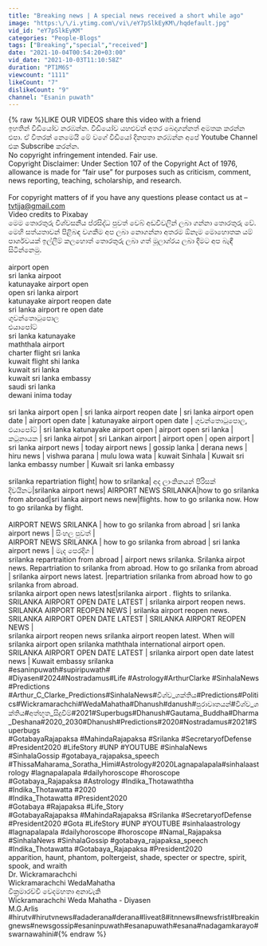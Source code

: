 ```yaml
---
title: "Breaking news | A special news received a short while ago"
image: "https:\/\/i.ytimg.com\/vi\/eY7pSlkEyKM\/hqdefault.jpg"
vid_id: "eY7pSlkEyKM"
categories: "People-Blogs"
tags: ["Breaking","special","received"]
date: "2021-10-04T00:54:20+03:00"
vid_date: "2021-10-03T11:10:58Z"
duration: "PT1M6S"
viewcount: "1111"
likeCount: "7"
dislikeCount: "9"
channel: "Esanin puwath"
---
```

{% raw %}LIKE OUR VIDEOS   share this video with a friend<br />ඉහතින් වීඩියෝව නරඹන්න. වීඩියෝව යහළුවන් අතර බෙදාගන්නත් අමතක කරන්න එපා. ඒ විතරක් නෙමෙයි මේ වගේ වීඩියෝ දිනපතා නරඹන්න අපේ Youtube Channel එක Subscribe කරන්න.<br />No copyright infringement intended. Fair use.<br />Copyright Disclaimer: Under Section 107 of the Copyright Act of 1976, allowance is made for “fair use” for purposes such as criticism, comment, news reporting, teaching, scholarship, and research.<br /><br />For copyright matters of if you have any questions please contact us at – tvtjja@gmail.com<br />Video credits to Pixabay<br />මෙම තොරතුරු විශ්වසනීය ප්රසිද්ධ පුවත් වෙබ් අඩවිවලින් ලබා ගන්නා තොරතුරු වේ. මෙහි සත්යතාවන් පිළිබඳ වගකීම අප ලබා නොගන්නා අතරම ඕනෑම මොහොතක යම් පාර්ශවයක් ඉල්ලීම් කලහොත් තොරතුරු ලබා ගත් මූලාශ්රය ලබා දීමට අප බැඳී සිටින්නෙමු.<br /><br />airport open<br />sri lanka airpoot<br />katunayake airport open<br />open sri lanka airport<br />katunayake airport reopen date<br />sri lanka airport re open date<br />ගුවන්තොටුපොල <br />එයාපෝට්<br />sri lanka katunayake<br />maththala airport<br />charter flight sri lanka <br />kuwait flight shi lanka<br />kuwait sri lanka<br />kuwait sri lanka embassy<br />saudi sri lanka<br />dewani inima today<br /><br />sri lanka airport open | sri lanka airport reopen date | sri lanka airport open date | airport open date | katunayake airport open date | ගුවන්තොටුපොල, එයාපෝට් | sri lanka katunayake airport open | airport open sri lanka | කටුනායක | sri lanka airpot | sri Lankan airport | airport open | open airport | sri lanka airport news | today airport news | gossip lanka | derana news | hiru news | vishwa parana | mulu lowa wata | kuwait Sinhala | Kuwait sri lanka embassy number | Kuwait sri lanka embassy<br /><br />srilanka repartriation flight| how to srilanka| අද ලාංකිකයන් පිරිසක් දිවයිනට|srilanka airport news| AIRPORT NEWS SRILANKA|how to go srilanka from abroad|sri lanka airport news new|flights. how to go srilanka now. How to go srilanka by flight.<br /><br />AIRPORT NEWS SRILANKA | how to go srilanka from abroad | sri lanka airport news | සිංහල පුවත් | <br />AIRPORT NEWS SRILANKA | how to go srilanka from abroad | sri lanka airport news | මැද පෙරදිග | <br />srilanka repartraition from abroad | airport news srilanka. Srilanka airpot news. Repartriation to srilanka from abroad. How to go srilanka from abroad | srilanka airport news latest. |repartriation srilanka from abroad how to go srilanka from abroad.<br />srilanka airport open news latest|srilanka airport . flights to srilanka.<br />SRILANKA AIRPORT OPEN DATE LATEST | srilanka airport reopen news.<br />SRILANKA AIRPORT REOPEN NEWS | srilanka airport reopen news.<br />SRILANKA AIRPORT OPEN DATE LATEST | SRILANKA AIRPORT REOPEN NEWS |<br />srilanka airport reopen news srilanka airport reopen latest. When will srilanka airport open srilanka maththala international airport open.<br />SRILANKA AIRPORT OPEN DATE LATEST | srilanka airport open date latest news | Kuwait embassy srilanka<br />#esaninpuwath#supiripuwath#<br />#Diyasen#2024#Nostradamus#Life #Astrology#ArthurClarke #SinhalaNews​#Predictions #Arthur_C_Clarke_Predictions#SinhalaNews#විශ්ව_ශක්තිය#Predictions#Politics#Wickramarachchi#WedaMahatha#Dhanush#danush#පුරාවෘතයන්#විශ්ව_ශක්තිය#අත්භූත_සිදුවිම්#2021#Superbugs#Dhanush#Gautama_Buddha#Dharma_Deshana#2020_2030#Dhanush#Predictions#2020#Nostradamus#2021#Superbugs<br />#GotabayaRajapaksa #MahindaRajapaksa #Srilanka #SecretaryofDefense #President2020  #LifeStory #UNP  #YOUTUBE    #SinhalaNews #SinhalaGossip #gotabaya_rajapaksa_speech  #ThissaMaharama_Soratha_Himi#Astrology#2020Lagnapalapala#sinhalaastrology #lagnapalapala #dailyhoroscope #horoscope <br /> #Gotabaya_Rajapaksa  #Astrology #Indika_Thotawaththa #Indika_Thotawatta #2020<br />#Indika_Thotawatta   #President2020<br />#Gotabaya #Rajapaksa #Life_Story<br />#GotabayaRajapaksa #MahindaRajapaksa #Srilanka #SecretaryofDefense #President2020 #Gota #LifeStory #UNP  #YOUTUBE  #sinhalaastrology #lagnapalapala #dailyhoroscope #horoscope #Namal_Rajapaksa  #SinhalaNews #SinhalaGossip #gotabaya_rajapaksa_speech   #Indika_Thotawatta #Gotabaya_Rajapaksa #President2020<br />apparition, haunt, phantom, poltergeist, shade, specter or spectre, spirit, spook, and wraith<br />Dr. Wickramarachchi<br />Wickramarachchi WedaMahatha<br />වික්‍රමාරච්චි වෙදමහතා අනාවැකි<br />Wickramarachchi Weda Mahatha - Diyasen<br />M.G.Arlis<br />#hirutv#hirutvnews#adaderana#derana#liveat8#itnnews#newsfrist#breakingnews#newsgossip#esaninpuwath#esanapuwath#esana#nadagamkarayo#swarnawahini#{% endraw %}
